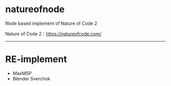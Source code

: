 # natureofnode
Node based implement of Nature of Code 2

Nature of Code 2：https://natureofcode.com/

----
# RE-implement
- MaxMSP
- Blender Sverchok
